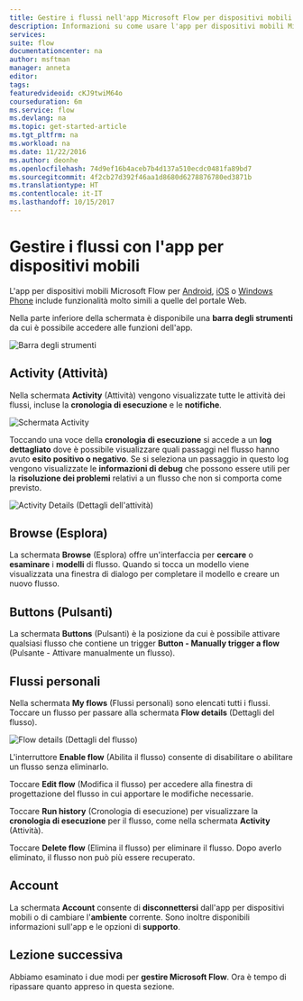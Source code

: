 ```yaml
---
title: Gestire i flussi nell'app Microsoft Flow per dispositivi mobili | Microsoft Docs
description: Informazioni su come usare l'app per dispositivi mobili Microsoft Flow per gestire i flussi.
services: 
suite: flow
documentationcenter: na
author: msftman
manager: anneta
editor: 
tags: 
featuredvideoid: cKJ9twiM64o
courseduration: 6m
ms.service: flow
ms.devlang: na
ms.topic: get-started-article
ms.tgt_pltfrm: na
ms.workload: na
ms.date: 11/22/2016
ms.author: deonhe
ms.openlocfilehash: 74d9ef16b4aceb7b4d137a510ecdc0481fa89bd7
ms.sourcegitcommit: 4f2cb27d392f46aa1d8680d6278876780ed3871b
ms.translationtype: HT
ms.contentlocale: it-IT
ms.lasthandoff: 10/15/2017
---
```

# <a name="manage-flows-with-the-mobile-app"></a>Gestire i flussi con l'app per dispositivi mobili
L'app per dispositivi mobili Microsoft Flow per [Android](https://aka.ms/flowmobiledocsandroid), [iOS](https://aka.ms/flowmobiledocsios) o [Windows Phone](https://aka.ms/flowmobilewindows) include funzionalità molto simili a quelle del portale Web.

Nella parte inferiore della schermata è disponibile una **barra degli strumenti** da cui è possibile accedere alle funzioni dell'app.

![Barra degli strumenti](./media/learning-manage-mobile/mobile-toolbar.png)

## <a name="activity"></a>Activity (Attività)
Nella schermata **Activity** (Attività) vengono visualizzate tutte le attività dei flussi, incluse la **cronologia di esecuzione** e le **notifiche**.

![Schermata Activity](./media/learning-manage-mobile/flow-activity.png)

Toccando una voce della **cronologia di esecuzione** si accede a un **log dettagliato** dove è possibile visualizzare quali passaggi nel flusso hanno avuto **esito positivo o negativo**.  Se si seleziona un passaggio in questo log vengono visualizzate le **informazioni di debug** che possono essere utili per la **risoluzione dei problemi** relativi a un flusso che non si comporta come previsto.

![Activity Details (Dettagli dell'attività)](./media/learning-manage-mobile/activity-details.png)

## <a name="browse"></a>Browse (Esplora)
La schermata **Browse** (Esplora) offre un'interfaccia per **cercare** o **esaminare** i **modelli** di flusso.  Quando si tocca un modello viene visualizzata una finestra di dialogo per completare il modello e creare un nuovo flusso. 

## <a name="buttons"></a>Buttons (Pulsanti)
La schermata **Buttons** (Pulsanti) è la posizione da cui è possibile attivare qualsiasi flusso che contiene un trigger **Button - Manually trigger a flow** (Pulsante - Attivare manualmente un flusso).

## <a name="my-flows"></a>Flussi personali
Nella schermata **My flows** (Flussi personali) sono elencati tutti i flussi.  Toccare un flusso per passare alla schermata **Flow details** (Dettagli del flusso).

![Flow details (Dettagli del flusso)](./media/learning-manage-mobile/flow-details.png)

L'interruttore **Enable flow** (Abilita il flusso) consente di disabilitare o abilitare un flusso senza eliminarlo.

Toccare **Edit flow** (Modifica il flusso) per accedere alla finestra di progettazione del flusso in cui apportare le modifiche necessarie.

Toccare **Run history** (Cronologia di esecuzione) per visualizzare la **cronologia di esecuzione** per il flusso, come nella schermata **Activity** (Attività).

Toccare **Delete flow** (Elimina il flusso) per eliminare il flusso.  Dopo averlo eliminato, il flusso non può più essere recuperato.

## <a name="account"></a>Account
La schermata **Account** consente di **disconnettersi** dall'app per dispositivi mobili o di cambiare l'**ambiente** corrente.  Sono inoltre disponibili informazioni sull'app e le opzioni di **supporto**.

## <a name="next-lesson"></a>Lezione successiva
Abbiamo esaminato i due modi per **gestire Microsoft Flow**.  Ora è tempo di ripassare quanto appreso in questa sezione.


